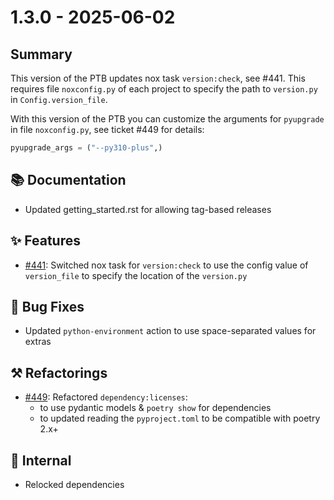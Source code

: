 # 1.3.0 - 2025-06-02

## Summary

This version of the PTB updates nox task `version:check`, see #441. 
This requires file `noxconfig.py` of each project to specify the path to `version.py` in `Config.version_file`.

With this version of the PTB you can customize the arguments for `pyupgrade` in file `noxconfig.py`, see ticket #449 for details:
```python
pyupgrade_args = ("--py310-plus",)
```

## 📚 Documentation
* Updated getting_started.rst for allowing tag-based releases

## ✨ Features

* [#441](https://github.com/exasol/python-toolbox/issues/441): Switched nox task for `version:check` to use the config value of `version_file` to specify the location of the `version.py`

## 🐞 Bug Fixes
* Updated `python-environment` action to use space-separated values for extras


## ⚒️ Refactorings

* [#449](https://github.com/exasol/python-toolbox/issues/449): Refactored `dependency:licenses`:
    * to use pydantic models & `poetry show` for dependencies
    * to updated reading the `pyproject.toml` to be compatible with poetry 2.x+

## 🔩 Internal

* Relocked dependencies
